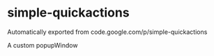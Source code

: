 # simple-quickactions
Automatically exported from code.google.com/p/simple-quickactions

A custom popupWindow
